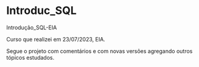 # Introduc_SQL
Introdução_SQL-EIA


Curso que realizei em 23/07/2023, EIA.

Segue o projeto com comentários e com novas versões agregando outros tópicos estudados.

